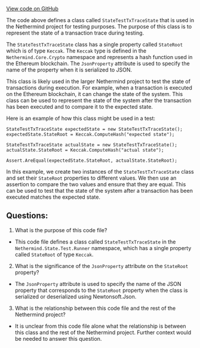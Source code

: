 [View code on GitHub](https://github.com/NethermindEth/nethermind/src/Nethermind/Nethermind.State.Test.Runner/StateTestTxTraceState.cs)

The code above defines a class called `StateTestTxTraceState` that is used in the Nethermind project for testing purposes. The purpose of this class is to represent the state of a transaction trace during testing. 

The `StateTestTxTraceState` class has a single property called `StateRoot` which is of type `Keccak`. The `Keccak` type is defined in the `Nethermind.Core.Crypto` namespace and represents a hash function used in the Ethereum blockchain. The `JsonProperty` attribute is used to specify the name of the property when it is serialized to JSON.

This class is likely used in the larger Nethermind project to test the state of transactions during execution. For example, when a transaction is executed on the Ethereum blockchain, it can change the state of the system. This class can be used to represent the state of the system after the transaction has been executed and to compare it to the expected state.

Here is an example of how this class might be used in a test:

```
StateTestTxTraceState expectedState = new StateTestTxTraceState();
expectedState.StateRoot = Keccak.ComputeHash("expected state");

StateTestTxTraceState actualState = new StateTestTxTraceState();
actualState.StateRoot = Keccak.ComputeHash("actual state");

Assert.AreEqual(expectedState.StateRoot, actualState.StateRoot);
```

In this example, we create two instances of the `StateTestTxTraceState` class and set their `StateRoot` properties to different values. We then use an assertion to compare the two values and ensure that they are equal. This can be used to test that the state of the system after a transaction has been executed matches the expected state.
## Questions: 
 1. What is the purpose of this code file?
- This code file defines a class called `StateTestTxTraceState` in the `Nethermind.State.Test.Runner` namespace, which has a single property called `StateRoot` of type `Keccak`.

2. What is the significance of the `JsonProperty` attribute on the `StateRoot` property?
- The `JsonProperty` attribute is used to specify the name of the JSON property that corresponds to the `StateRoot` property when the class is serialized or deserialized using Newtonsoft.Json.

3. What is the relationship between this code file and the rest of the Nethermind project?
- It is unclear from this code file alone what the relationship is between this class and the rest of the Nethermind project. Further context would be needed to answer this question.